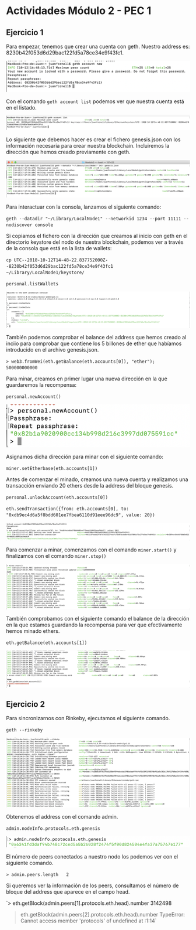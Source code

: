 # Actividades Módulo 2 - PEC 1  

## Ejercicio 1  

Para empezar, tenemos que crear una cuenta con geth. Nuestro address es: 8230b42f053d6d29bac122fd5a78ce34e9f43fc1.

![Captura New Accout Geth](images/geth-newAccount.png?raw=true)  

Con el comando `geth account list` podemos ver que nuestra cuenta está en el listado.  

![Captura Account List](images/geth-accounts.png?raw=true)  

Lo siguiente que debemos hacer es crear el fichero genesis.json con los información necesaria para crear nuestra blockchain. Incluiremos la dirección que hemos creado previamente con geth.

![Captura Genesis](images/genesis.png?raw=true)  

Para interactuar con la consola, lanzamos el siguiente comando:  

`geth --datadir "~/Library/LocalNode1" --networkid 1234 --port 11111 --nodiscover console`  

Si copiamos el fichero con la dirección que creamos al inicio con geth en el directorio keystore del nodo de nuestra blockchain, podemos ver a través de la consola que está en la lista de wallets:

`cp UTC--2018-10-12T14-48-22.837752000Z--8230b42f053d6d29bac122fd5a78ce34e9f43fc1 ~/Library/LocalNode1/keystore/`  

`personal.listWallets`  

![Captura Wallet List](images/listWallets.png?raw=true)  

También podemos comprobar el balance del address que hemos creado al inciio para comprobar que contiene los 5 billones de ether que habíamos introducido en el archivo genesis.json.

`> web3.fromWei(eth.getBalance(eth.accounts[0]), "ether");  
500000000000`  

Para minar, creamos en primer lugar una nueva dirección en la que guardaremos la recompensa:

`personal.newAccount()`  

![Captura New Account](images/mining-newAccount.png?raw=true)  

Asignamos dicha dirección para minar con el siguiente comando:

`miner.setEtherbase(eth.accounts[1])`  

Antes de comenzar el minado, creamos una nueva cuenta y realizamos una transacción enviando 20 ethers desde la address del bloque genesis.

`personal.unlockAccount(eth.accounts[0])`  

`eth.sendTransaction({from: eth.accounts[0], to: "0xdb9ec4d6a5f8bdd601ee7fbea6110d91eee96dc9", value: 20})`  

![Captura Start Mining](images/transaction.png?raw=true)  

Para comenzar a minar, comenzamos con el comando `miner.start()` y finalizamos con el comando `miner.stop()`  

![Captura Start Mining](images/start-mining.png?raw=true)  

También comprobamos con el siguiente comando el balance de la dirección en la que estamos guardando la recompensa para ver que efectivamente hemos minado ethers.

`eth.getBalance(eth.accounts[1])`  

![Captura Stop Mining](images/stop-mining.png?raw=true)  


## Ejercicio 2  

Para sincronizarnos con Rinkeby, ejecutamos el siguiente comando.

`geth --rinkeby`  

![Captura Rinkeby Syncing](images/rinkeby-sync.png?raw=true)  

Obtenemos el address con el comando admin.  

`admin.nodeInfo.protocols.eth.genesis`  

![Captura Rinkeby Genesis](images/rinkeby-genesis.png?raw=true)  

El número de peers conectados a nuestro nodo los podemos ver con el siguiente comando.  

`> admin.peers.length  
2`

Si queremos ver la información de los peers, consultamos el número de bloque del address que aparece en el campo head.  

`> eth.getBlock(admin.peers[1].protocols.eth.head).number
3142498
> eth.getBlock(admin.peers[2].protocols.eth.head).number
TypeError: Cannot access member 'protocols' of undefined
    at <anonymous>:1:14`  







